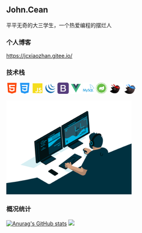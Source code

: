 ## John.Cean
平平无奇的大三学生，一个热爱编程的摆烂人

### 个人博客
https://jcxiaozhan.gitee.io/

### 技术栈

<a href="https://www.runoob.com/html/html5-intro.html" target="_blank"><img height="30" src="./images/html.svg"></a>
<a href="https://www.runoob.com/css3/css3-tutorial.html" target="_blank"><img height="30" src="./images/css.svg"></a>
<a href="https://www.runoob.com/js/js-tutorial.html" target="_blank"><img height="30" src="./images/JavaScript.svg"></a>
<a href="https://jquery.com/" target="_blank"><img height="30" src="./images/jQuery.svg"></a>
<a href="http://bs4.vx.link/" target="_blank"><img height="30" src="./images/Bootstrap.svg"></a>
<a href="https://cn.vuejs.org/" target="_blank"><img height="30" src="./images/Vue.svg"></a>
<a href="https://www.mysql.com/" target="_blank"><img height="30" src="./images/mysql.svg"></a>
<a href="https://spring.io/" target="_blank"><img height="30" src="./images/spring.svg"></a>
<a href="https://mybatis.org/mybatis-3/zh/index.html" target="_blank"><img height="30" src="./images/mybatis.jpg"></a>
<a href="https://baomidou.com/" target="_blank"><img height="26" src="./images/mybatis-plus.svg"></a>

<img src="./images/code.gif" height="250">

### 概况统计
[![Anurag's GitHub stats](https://github-readme-stats.vercel.app/api?username=jcxiaozhan0403&show_icons=true&theme=tokyonight)](https://github.com/anuraghazra/github-readme-stats)
[![](https://activity-graph.herokuapp.com/graph?username=jcxiaozhan0403&theme=dracula)](https://github.com/ashutosh00710/github-readme-activity-graph)
